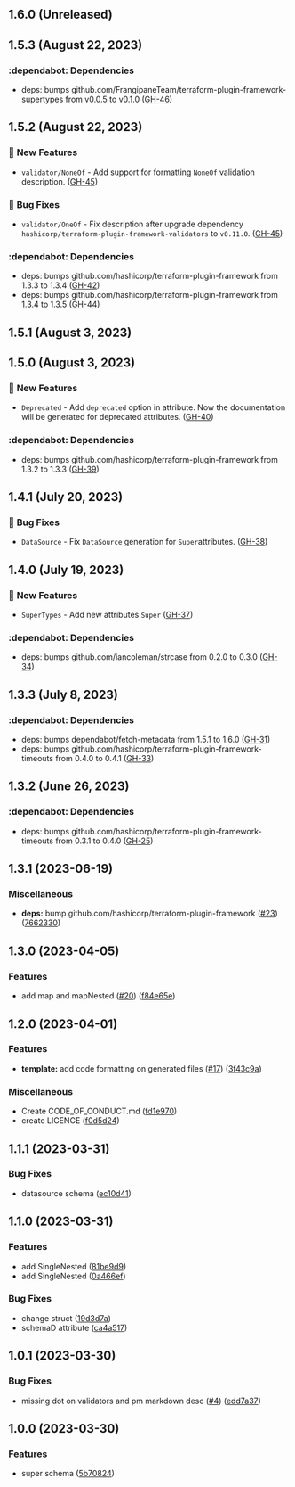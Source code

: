 ## 1.6.0 (Unreleased)
## 1.5.3 (August 22, 2023)

### :dependabot: **Dependencies**

* deps: bumps github.com/FrangipaneTeam/terraform-plugin-framework-supertypes from v0.0.5 to v0.1.0 ([GH-46](https://github.com/orange-cloudavenue/terraform-provider-cloudavenue/issues/46))

## 1.5.2 (August 22, 2023)

### :rocket: **New Features**

* `validator/NoneOf` - Add support for formatting `NoneOf` validation description. ([GH-45](https://github.com/orange-cloudavenue/terraform-provider-cloudavenue/issues/45))

### :bug: **Bug Fixes**

* `validator/OneOf` - Fix description after upgrade dependency `hashicorp/terraform-plugin-framework-validators` to `v0.11.0`. ([GH-45](https://github.com/orange-cloudavenue/terraform-provider-cloudavenue/issues/45))

### :dependabot: **Dependencies**

* deps: bumps github.com/hashicorp/terraform-plugin-framework from 1.3.3 to 1.3.4 ([GH-42](https://github.com/orange-cloudavenue/terraform-provider-cloudavenue/issues/42))
* deps: bumps github.com/hashicorp/terraform-plugin-framework from 1.3.4 to 1.3.5 ([GH-44](https://github.com/orange-cloudavenue/terraform-provider-cloudavenue/issues/44))

## 1.5.1 (August  3, 2023)
## 1.5.0 (August  3, 2023)

### :rocket: **New Features**

* `Deprecated` - Add `deprecated` option in attribute. Now the documentation will be generated for deprecated attributes. ([GH-40](https://github.com/orange-cloudavenue/terraform-provider-cloudavenue/issues/40))

### :dependabot: **Dependencies**

* deps: bumps github.com/hashicorp/terraform-plugin-framework from 1.3.2 to 1.3.3 ([GH-39](https://github.com/orange-cloudavenue/terraform-provider-cloudavenue/issues/39))

## 1.4.1 (July 20, 2023)

### :bug: **Bug Fixes**

* `DataSource` - Fix `DataSource` generation for `Super`attributes. ([GH-38](https://github.com/orange-cloudavenue/terraform-provider-cloudavenue/issues/38))

## 1.4.0 (July 19, 2023)

### :rocket: **New Features**

* `SuperTypes` - Add new attributes `Super` ([GH-37](https://github.com/orange-cloudavenue/terraform-provider-cloudavenue/issues/37))

### :dependabot: **Dependencies**

* deps: bumps github.com/iancoleman/strcase from 0.2.0 to 0.3.0 ([GH-34](https://github.com/orange-cloudavenue/terraform-provider-cloudavenue/issues/34))

## 1.3.3 (July  8, 2023)

### :dependabot: **Dependencies**

* deps: bumps dependabot/fetch-metadata from 1.5.1 to 1.6.0 ([GH-31](https://github.com/orange-cloudavenue/terraform-provider-cloudavenue/issues/31))
* deps: bumps github.com/hashicorp/terraform-plugin-framework-timeouts from 0.4.0 to 0.4.1 ([GH-33](https://github.com/orange-cloudavenue/terraform-provider-cloudavenue/issues/33))

## 1.3.2 (June 26, 2023)

### :dependabot: **Dependencies**

* deps: bumps github.com/hashicorp/terraform-plugin-framework-timeouts from 0.3.1 to 0.4.0 ([GH-25](https://github.com/orange-cloudavenue/terraform-provider-cloudavenue/issues/25))

## 1.3.1 (2023-06-19)

### Miscellaneous

* **deps:** bump github.com/hashicorp/terraform-plugin-framework ([#23](https://github.com/FrangipaneTeam/terraform-plugin-framework-superschema/issues/23)) ([7662330](https://github.com/FrangipaneTeam/terraform-plugin-framework-superschema/commit/7662330ea453baedcb343d5e37a1fb929854d68b))

## 1.3.0 (2023-04-05)

### Features

* add map and mapNested ([#20](https://github.com/FrangipaneTeam/terraform-plugin-framework-superschema/issues/20)) ([f84e65e](https://github.com/FrangipaneTeam/terraform-plugin-framework-superschema/commit/f84e65e9c96f989bc135e95c698ebf422ebc457c))

## 1.2.0 (2023-04-01)

### Features

* **template:** add code formatting on generated files  ([#17](https://github.com/FrangipaneTeam/terraform-plugin-framework-superschema/issues/17)) ([3f43c9a](https://github.com/FrangipaneTeam/terraform-plugin-framework-superschema/commit/3f43c9a2a323a02ac4052a988d3755376e5cde0f))

### Miscellaneous

* Create CODE_OF_CONDUCT.md ([fd1e970](https://github.com/FrangipaneTeam/terraform-plugin-framework-superschema/commit/fd1e97093f453facdcc08ddc98bf11a88cae4f1b))
* create LICENCE ([f0d5d24](https://github.com/FrangipaneTeam/terraform-plugin-framework-superschema/commit/f0d5d243c784e0d7113c604fc0c9edd4f7fa8aba))

## 1.1.1 (2023-03-31)

### Bug Fixes

* datasource schema ([ec10d41](https://github.com/FrangipaneTeam/terraform-plugin-framework-superschema/commit/ec10d411498e0813b544406fb6e54118ff83db18))

## 1.1.0 (2023-03-31)

### Features

* add SingleNested ([81be9d9](https://github.com/FrangipaneTeam/terraform-plugin-framework-superschema/commit/81be9d95f84c7f66b39983c0669b6fc73e239353))
* add SingleNested ([0a466ef](https://github.com/FrangipaneTeam/terraform-plugin-framework-superschema/commit/0a466ef35da8a765ec1aaa1312f4f445e7363440))

### Bug Fixes

* change struct ([19d3d7a](https://github.com/FrangipaneTeam/terraform-plugin-framework-superschema/commit/19d3d7af3aa83b2469a1046f7d3c46e53471958f))
* schemaD attribute ([ca4a517](https://github.com/FrangipaneTeam/terraform-plugin-framework-superschema/commit/ca4a5177dbf3744f6af28f41c65bcca3d5db6a09))

## 1.0.1 (2023-03-30)

### Bug Fixes

* missing dot on validators and pm markdown desc ([#4](https://github.com/FrangipaneTeam/terraform-plugin-framework-superschema/issues/4)) ([edd7a37](https://github.com/FrangipaneTeam/terraform-plugin-framework-superschema/commit/edd7a374cc73b575188a853bed51dea81e28f910))

## 1.0.0 (2023-03-30)

### Features

* super schema ([5b70824](https://github.com/FrangipaneTeam/terraform-plugin-framework-superschema/commit/5b70824b50d2a86c7589cc3f09c63bcb3809b650))
